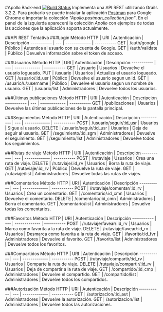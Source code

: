 #Apollo Back-end [![Build Status](https://travis-ci.org/juanbono/apollo-grails.svg?branch=master)](https://travis-ci.org/juanbono/apollo-grails)
Implementa una API REST utilizando Grails 3.2.2. Para probarlo se puede instalar la aplicación [Postman](https://www.getpostman.com/) para Google Chrome e importar la colección *"Apollo.postman_collection.json"*. En el panel de la izquierda aparecerá la colección *Apollo* con ejemplos de todas las acciones que la aplicación soporta actualmente.


##API REST Tentativa
###Login
Método HTTP | URI | Autenticación | Descripción
----------- | --- | ------------- | -----------
GET | /auth/google | Público | Autentica al usuario con su cuenta de Google.
GET | /auth/validate | Público | Devuelve información sobre el token de acceso.

###Usuarios
Método HTTP | URI | Autenticación | Descripción
----------- | --- | ------------- | -----------
GET | /usuario | Usuarios | Devuelve el usuario logueado.
PUT | /usuario | Usuarios | Actualiza el usuario logueado.
GET | /usuario/:id_usr | Público | Devuelve el usuario segun un id.
GET | /usuario/u/:username | Público | Devuelve el usuario segun un nombre de usuario.
GET | /usuario/list | Administradores | Devuelve todos los usuarios.

###Últimas publicaciones
Método HTTP | URI | Autenticación | Descripción
----------- | --- | ------------- | -----------
GET | /publicaciones | Usuarios | Devuelve las últimas publicaciones de la pantalla principal.

###Seguimientos
Método HTTP | URI | Autenticación | Descripción
----------- | --- | ------------- | -----------
POST | /usuario/seguir/:id_usr | Usuarios | Sigue al usuario.
DELETE | /usuario/seguir/:id_usr | Usuarios | Deja de seguir al usuario.
GET | /seguimiento/:id_sgm | Administradores | Devuelve el seguimiento.
GET | /seguimiento/list | Administradores | Devuelve todos los seguimientos.

###Rutas de viaje
Método HTTP | URI | Autenticación | Descripción
----------- | --- | ------------- | -----------
POST | /rutaviaje | Usuarios | Crea una ruta de viaje.
DELETE | /rutaviaje/:id_rv | Usuarios | Borra la ruta de viaje.
GET | /rutaviaje/:id_rv | Público | Devuelve la ruta de viaje.
GET | /rutaviaje/list | Administradores | Devuelve todas las rutas de viajes.

###Comentarios
Método HTTP | URI | Autenticación | Descripción
----------- | --- | ------------- | -----------
POST | /rutaviaje/comentar/:id_rv | Usuarios | Crea un comentario.
GET | /comentario/:id_cmn | Usuarios | Devuelve el comentario.
DELETE | /comentario/:id_cmn | Administradores | Borra el comentario.
GET | /comentario/list | Administradores | Devuelve todas los comentarios.

###Favoritos
Método HTTP | URI | Autenticación | Descripción
----------- | --- | ------------- | -----------
POST | /rutaviaje/favear/:id_rv | Usuarios | Marca como favorita a la ruta de viaje.
DELETE | /rutaviaje/favear/:id_rv | Usuarios | Desmarca como favorita a la ruta de viaje.
GET | /favorito/:id_fvr | Administradores | Devuelve el favorito.
GET | /favorito/list | Administradores | Devuelve todos los favoritos.

###Compartidos
Método HTTP | URI | Autenticación | Descripción
----------- | --- | ------------- | -----------
POST | /rutaviaje/compartir/:id_rv | Usuarios | Comparte la ruta de viaje.
DELETE | /rutaviaje/compartir/:id_rv | Usuarios | Deja de compartir a la ruta de viaje.
GET | /compartido/:id_cmp | Administradores | Devuelve el compartido.
GET | /compartido/list | Administradores | Devuelve todos los compartidos.

###Autorización
Método HTTP | URI | Autenticación | Descripción
----------- | --- | ------------- | -----------
GET | /autorizacion/:id_aut | Administradores | Devuelve la autorización.
GET | /autorizacion/list | Administradores | Devuelve todos las autorizaciones.
